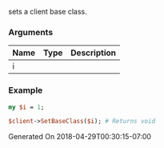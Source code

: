 sets a client base class.
### Arguments
**Name**|**Type**|**Description**
:---|:---|:---
i||

### Example

```perl
my $i = 1;

$client->SetBaseClass($i); # Returns void
```


Generated On 2018-04-29T00:30:15-07:00